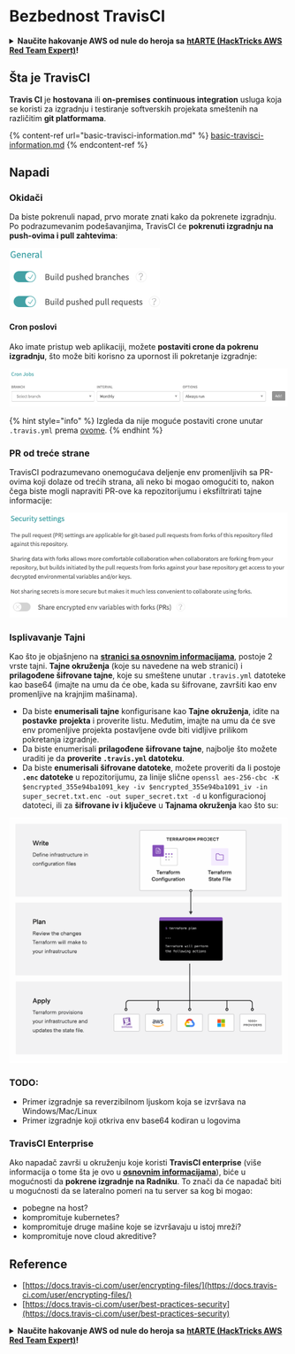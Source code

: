 # Bezbednost TravisCI

<details>

<summary><strong>Naučite hakovanje AWS od nule do heroja sa</strong> <a href="https://training.hacktricks.xyz/courses/arte"><strong>htARTE (HackTricks AWS Red Team Expert)</strong></a><strong>!</strong></summary>

Drugi načini podrške HackTricks-u:

* Ako želite da vidite **vašu kompaniju reklamiranu na HackTricks-u** ili **preuzmete HackTricks u PDF formatu** proverite [**PLANOVE ZA PRIJAVU**](https://github.com/sponsors/carlospolop)!
* Nabavite [**zvanični PEASS & HackTricks swag**](https://peass.creator-spring.com)
* Otkrijte [**Porodicu PEASS**](https://opensea.io/collection/the-peass-family), našu kolekciju ekskluzivnih [**NFT-ova**](https://opensea.io/collection/the-peass-family)
* **Pridružite se** 💬 [**Discord grupi**](https://discord.gg/hRep4RUj7f) ili [**telegram grupi**](https://t.me/peass) ili nas **pratite** na **Twitter-u** 🐦 [**@hacktricks\_live**](https://twitter.com/hacktricks\_live)**.**
* **Podelite svoje hakovanje trikove slanjem PR-ova na** [**HackTricks**](https://github.com/carlospolop/hacktricks) i [**HackTricks Cloud**](https://github.com/carlospolop/hacktricks-cloud) github repozitorijume.

</details>

## Šta je TravisCI

**Travis CI** je **hostovana** ili **on-premises** **continuous integration** usluga koja se koristi za izgradnju i testiranje softverskih projekata smeštenih na različitim **git platformama**.

{% content-ref url="basic-travisci-information.md" %}
[basic-travisci-information.md](basic-travisci-information.md)
{% endcontent-ref %}

## Napadi

### Okidači

Da biste pokrenuli napad, prvo morate znati kako da pokrenete izgradnju. Po podrazumevanim podešavanjima, TravisCI će **pokrenuti izgradnju na push-ovima i pull zahtevima**:

![](<../../.gitbook/assets/image (145).png>)

#### Cron poslovi

Ako imate pristup web aplikaciji, možete **postaviti crone da pokrenu izgradnju**, što može biti korisno za upornost ili pokretanje izgradnje:

![](<../../.gitbook/assets/image (243).png>)

{% hint style="info" %}
Izgleda da nije moguće postaviti crone unutar `.travis.yml` prema [ovome](https://github.com/travis-ci/travis-ci/issues/9162).
{% endhint %}

### PR od treće strane

TravisCI podrazumevano onemogućava deljenje env promenljivih sa PR-ovima koji dolaze od trećih strana, ali neko bi mogao omogućiti to, nakon čega biste mogli napraviti PR-ove ka repozitorijumu i eksfiltrirati tajne informacije:

![](<../../.gitbook/assets/image (208).png>)

### Isplivavanje Tajni

Kao što je objašnjeno na [**stranici sa osnovnim informacijama**](basic-travisci-information.md), postoje 2 vrste tajni. **Tajne okruženja** (koje su navedene na web stranici) i **prilagođene šifrovane tajne**, koje su smeštene unutar `.travis.yml` datoteke kao base64 (imajte na umu da će obe, kada su šifrovane, završiti kao env promenljive na krajnjim mašinama).

* Da biste **enumerisali tajne** konfigurisane kao **Tajne okruženja**, idite na **postavke** **projekta** i proverite listu. Međutim, imajte na umu da će sve env promenljive projekta postavljene ovde biti vidljive prilikom pokretanja izgradnje.
* Da biste enumerisali **prilagođene šifrovane tajne**, najbolje što možete uraditi je da **proverite `.travis.yml` datoteku**.
* Da biste **enumerisali šifrovane datoteke**, možete proveriti da li postoje **`.enc` datoteke** u repozitorijumu, za linije slične `openssl aes-256-cbc -K $encrypted_355e94ba1091_key -iv $encrypted_355e94ba1091_iv -in super_secret.txt.enc -out super_secret.txt -d` u konfiguracionoj datoteci, ili za **šifrovane iv i ključeve** u **Tajnama okruženja** kao što su:

![](<../../.gitbook/assets/image (81).png>)

### TODO:

* Primer izgradnje sa reverzibilnom ljuskom koja se izvršava na Windows/Mac/Linux
* Primer izgradnje koji otkriva env base64 kodiran u logovima

### TravisCI Enterprise

Ako napadač završi u okruženju koje koristi **TravisCI enterprise** (više informacija o tome šta je ovo u [**osnovnim informacijama**](basic-travisci-information.md#travisci-enterprise)), biće u mogućnosti da **pokrene izgradnje na Radniku**. To znači da će napadač biti u mogućnosti da se lateralno pomeri na tu server sa kog bi mogao:

* pobegne na host?
* kompromituje kubernetes?
* kompromituje druge mašine koje se izvršavaju u istoj mreži?
* kompromituje nove cloud akreditive?

## Reference

* [https://docs.travis-ci.com/user/encrypting-files/](https://docs.travis-ci.com/user/encrypting-files/)
* [https://docs.travis-ci.com/user/best-practices-security](https://docs.travis-ci.com/user/best-practices-security)

<details>

<summary><strong>Naučite hakovanje AWS od nule do heroja sa</strong> <a href="https://training.hacktricks.xyz/courses/arte"><strong>htARTE (HackTricks AWS Red Team Expert)</strong></a><strong>!</strong></summary>

Drugi načini podrške HackTricks-u:

* Ako želite da vidite **vašu kompaniju reklamiranu na HackTricks-u** ili **preuzmete HackTricks u PDF formatu** proverite [**PLANOVE ZA PRIJAVU**](https://github.com/sponsors/carlospolop)!
* Nabavite [**zvanični PEASS & HackTricks swag**](https://peass.creator-spring.com)
* Otkrijte [**Porodicu PEASS**](https://opensea.io/collection/the-peass-family), našu kolekciju ekskluzivnih [**NFT-ova**](https://opensea.io/collection/the-peass-family)
* **Pridružite se** 💬 [**Discord grupi**](https://discord.gg/hRep4RUj7f) ili [**telegram grupi**](https://t.me/peass) ili nas **pratite** na **Twitter-u** 🐦 [**@hacktricks\_live**](https://twitter.com/hacktricks\_live)**.**
* **Podelite svoje hakovanje trikove slanjem PR-ova na** [**HackTricks**](https://github.com/carlospolop/hacktricks) i [**HackTricks Cloud**](https://github.com/carlospolop/hacktricks-cloud) github repozitorijume.

</details>
